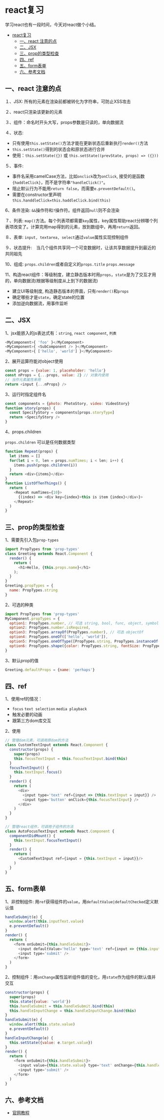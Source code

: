 <!-- 2017/11/30 -->

# react复习

学习react也有一段时间，今天对react做个小结。
<!--more-->

- [react复习](#react%E5%A4%8D%E4%B9%A0)
  - [一、react 注意的点](#%E4%B8%80%E3%80%81react-%E6%B3%A8%E6%84%8F%E7%9A%84%E7%82%B9)
  - [二、JSX](#%E4%BA%8C%E3%80%81jsx)
  - [三、prop的类型检查](#%E4%B8%89%E3%80%81prop%E7%9A%84%E7%B1%BB%E5%9E%8B%E6%A3%80%E6%9F%A5)
  - [四、ref](#%E5%9B%9B%E3%80%81ref)
  - [五、form表单](#%E4%BA%94%E3%80%81form%E8%A1%A8%E5%8D%95)
  - [六、参考文档](#%E5%85%AD%E3%80%81%E5%8F%82%E8%80%83%E6%96%87%E6%A1%A3)

## 一、react 注意的点

１、JSX: 所有的元素在渲染前都被转化为字符串，可防止XSS攻击

２、react只渲染该更新的元素

３、组件：命名时开头大写，props参数是只读的，单向数据流

４、状态:

- 只有使用`this.setState()`方法才能在更新状态后重新执行`render()`方法
- `this.setState()`得到的状态会和原状态进行合并
- 使用：`this.setState({})` 或 `this.setState((prevState, props) => ({}))`

５、事件:

- 事件名采用camelCase方法，比如`onclick`改为`onClick`, 接受的是函数`{haddleClick}`，而不是字符串`"handleClick()"`。
- 阻止默认行为不能用`return false`，而需要`e.preventDefault()`。
- 需要在constructor里声明`this.handdleClick=this.haddleClick.bind(this)`

6、条件渲染: `&&`操作符和`?`操作符。组件返回`null`则不会渲染

７、列表: `map()`方法。每个列表项都需要`key`属性，key属性帮助react分辨哪个列表项改变了。计算完用map得到的元素，放到数组中，再用`return`返回。

８、表单: `input, textarea, select`通过`value`属性实现控制组件

９、状态提升:　当几个组件共享同一个可变数据时，让该共享数据提升到最近的共同祖先

10、组成: `props.children`或者自定义的`props.title` `props.message`

11、构造react组件：等级制度，建立静态版本时用`props`，`state`是为了交互才用的，单向数据流(根据等级制度从上到下的数据流)

- 建立UI等级制度, 构造静态版本的界面，只有`render()`和`props`
- 确定哪些才是`state`，确定state的位置
- 添加逆向数据流，用事件监听

## 二、JSX

1、jsx能嵌入的js表达式有：`string`, `react component`, `列表`

```js
<MyComponent>{ 'foo' }</MyComponent>
<MyComponent>{ <SubComponent /> }</MyComponent>
<MyComponent>{ ['hello', 'world'] }</MyComponent>
```

2、展开运算符能对object使用

```js
const props = {value: 1, placeholder: 'hello'}
const nProps = {...props, value: 2} // 对象内使用
// 当作元素属性来用
return <input {...nProps} />
```

3、运行时指定组件名

```js
const components = {photo: PhotoStory, video: VideoStory}
function story(props) {
  const SpecifyStory = components[props.storyType]
  return <SpecifyStory />
}
```

4、props.children

`props.children` 可以是任何数据类型

```js
function Repeat(props) {
  let items = []
  for(let i = 0, len = props.numTimes; i < len; i++) {
    items.push(props.children(i))
  }
  return <div>{items}</div>
}
function ListOfTenThings() {
  return (
    <Repeat numTimes={10}>
      {(index) => <div key={index}>this is item {index}</div>}>
    </Repeat>
  )
}
```

## 三、prop的类型检查

1、需要先引入包`prop-types`

```js
import PropTypes from 'prop-types'
class Greeting extends React.Component {
  render() {
    return (
      <h1>Hello, {this.props.name}</h1>
    );
  }
}
Greeting.propTypes = {
  name: PropTypes.string
}
```

2、可选的种类

```js
import PropTypes from 'prop-types'
MyComponent.propTypes = {
  option1: PropTypes.number, // 可选 string, bool, func, object, symbol, node, element, any
  option2: PropTypes.number.isRequired,
  option3: PropTypes.arrayOf(PropTypes.number), // 可选 objectOf
  option4: PropTypes.oneOf(['hello', 'world']),
  option5: PropTypes.oneOfType([PropTypes.string, PropTypes.instanceOf(Greeting)])
  option6: PropTypes.shape({color: PropTypes.string, fontSize: PropTypes.number}) // 指定object形状
}
```

3、默认prop的值

```js
Greeting.defaultProps = {name: 'perhaps'}
```

## 四、ref

1、使用ref的情况：

- `focus` `text selection` `media playback`
- 触发必要的动画
- 跟第三方dom库交互

2、使用

```js
// 管理dom元素，可调用原dom的方法
class CustomTextInput extends React.Component {
  constructor(props) {
    super(props)
    this.focusTextInput = this.focusTextInput.bind(this)
  }
  focusTextInput() {
    this.textInput.focus()
  }
  render() {
    return (
      <div>
        <input type='text' ref={input => {this.textInput = input}} />
        <input type='button' onClick={this.focusTextInput} />
      </div>
    )
  }
}
```

```js
// 管理react组件，可调用子组件的方法
class AutoFocusTextInput extends React.Component {
  componentDidMount() {
    this.textInput.focusTextInput()
  }
  render() {
    return (
      <CustomTextInput ref={input = {this.textInput = input}}/>
    )
  }
}
```

## 五、form表单

1、非控制组件: 用`ref`获得组件的`value`，用`defaultValue|defaultChecked`定义默认值

```js
handleSubmit(e) {
  window.alert(this.inputText.value)
  e.preventDefault()
}
render() {
  return (
    <form onSubmit={this.handleSubmit}>
      <input defaultValue='hello' type='text' ref={input => {this.inputText = input}} />
      <input type='submit' />
    </form>
  )
}
```

2、控制组件：用`onChange`属性监听组件值的变化，用`state`作为组件的默认值并交互

```js
constructor(props) {
  super(props)
  this.state({value: 'world'})
  this.handleSubmit = this.handleSubmit.bind(this)
  this.handleInputChange = this.handleInputChange.bind(this)
}
handleSubmit(e) {
  window.alert(this.state.value)
  e.preventDefault()
}
handleInputChange(e) {
  this.setState({value: e.target.value})
}
render() {
  return (
    <form onSubmit={this.handleSubmit}>
      <input value={this.state.value} type='text' onChange={this.handleInputChange} />
      <input type='submit' />
    </form>
  )
}
```

## 六、参考文档

- [官网教程](https://reactjs.org/docs/hello-world.html)
